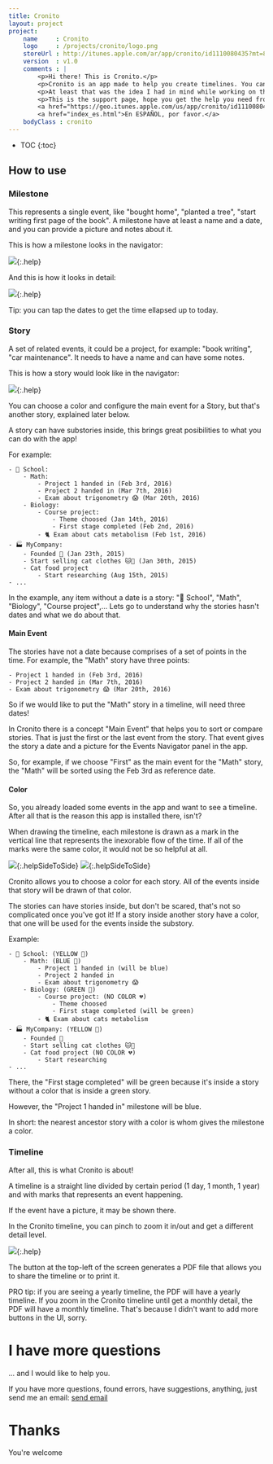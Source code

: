 ```yaml
---
title: Cronito
layout: project
project:
    name     : Cronito
    logo     : /projects/cronito/logo.png
    storeUrl : http://itunes.apple.com/ar/app/cronito/id1110080435?mt=8
    version  : v1.0
    comments : |
        <p>Hi there! This is Cronito.</p>
        <p>Cronito is an app made to help you create timelines. You can get a timeline for your school project, for your childs growth, for your car maintenance, for anything you want.</p>
        <p>At least that was the idea I had in mind while working on the app!</p>
        <p>This is the support page, hope you get the help you need from there.</p>
        <a href="https://geo.itunes.apple.com/us/app/cronito/id1110080435?mt=8" style="display:inline-block;overflow:hidden;background:url(https://linkmaker.itunes.apple.com/images/badges/en-us/badge_appstore-lrg.svg) no-repeat;width:165px;height:40px;"></a>
        <a href="index_es.html">En ESPAÑOL, por favor.</a>
    bodyClass : cronito
---
```


* TOC
{:toc}


## How to use


### Milestone
This represents a single event, like "bought home", "planted a tree", "start writing first page of the book". A milestone have at least a name and a date, and you can provide a picture and notes about it.

This is how a milestone looks in the navigator:

![](milestoneSample2.jpg){:.help}

And this is how it looks in detail:

![](milestoneSample.jpg){:.help}

Tip: you can tap the dates to get the time ellapsed up to today.

### Story
A set of related events, it could be a project, for example: "book writing", "car maintenance". It needs to have a name and can have some notes.

This is how a story would look like in the navigator:

![](storySample.jpg){:.help}

You can choose a color and configure the main event for a Story, but that's another story, explained later below.

A story can have substories inside, this brings great posibilities to what you can do with the app!

For example:

    - 🏫 School:
        - Math:
            - Project 1 handed in (Feb 3rd, 2016)
            - Project 2 handed in (Mar 7th, 2016)
            - Exam about trigonometry 😱 (Mar 20th, 2016)
        - Biology:
            - Course project:
                - Theme choosed (Jan 14th, 2016)
                - First stage completed (Feb 2nd, 2016)
            - 🐈 Exam about cats metabolism (Feb 1st, 2016)
    - 🏭 MyCompany:
        - Founded 🎉 (Jan 23th, 2015)
        - Start selling cat clothes 🐱👚 (Jan 30th, 2015)
        - Cat food project
            - Start researching (Aug 15th, 2015)
    - ...

In the example, any item without a date is a story: "🏫 School", "Math", "Biology", "Course project",... Lets go to understand why the stories hasn't dates and what we do about that.

#### Main Event

The stories have not a date because comprises of a set of points in the time. For example, the "Math" story have three points:

    - Project 1 handed in (Feb 3rd, 2016)
    - Project 2 handed in (Mar 7th, 2016)
    - Exam about trigonometry 😱 (Mar 20th, 2016)

So if we would like to put the "Math" story in a timeline, will need three dates!

In Cronito there is a concept "Main Event" that helps you to sort or compare stories. That is just the first or the last event from the story. That event gives the story a date and a picture for the Events Navigator panel in the app.

So, for example, if we choose "First" as the main event for the "Math" story, the "Math" will be sorted using the Feb 3rd as reference date.


#### Color

So, you already loaded some events in the app and want to see a timeline. After all that is the reason this app is installed there, isn't?

When drawing the timeline, each milestone is drawn as a mark in the vertical line that represents the inexorable flow of the time. If all of the marks were the same color, it would not be so helpful at all.

![](colorGallery.jpg){:.helpSideToSide}
![](colorTimeline.jpg){:.helpSideToSide}

Cronito allows you to choose a color for each story. All of the events inside that story will be drawn of that color.

The stories can have stories inside, but don't be scared, that's not so complicated once you've got it! If a story inside another story have a color, that one will be used for the events inside the substory.

Example:

    - 🏫 School: (YELLOW 💛)
        - Math: (BLUE 💙)
            - Project 1 handed in (will be blue)
            - Project 2 handed in
            - Exam about trigonometry 😱
        - Biology: (GREEN 💚)
            - Course project: (NO COLOR 💔)
                - Theme choosed
                - First stage completed (will be green)
            - 🐈 Exam about cats metabolism
    - 🏭 MyCompany: (YELLOW 💛)
        - Founded 🎉
        - Start selling cat clothes 🐱👚
        - Cat food project (NO COLOR 💔)
            - Start researching
    - ...

There, the "First stage completed" will be green because it's inside a story without a color that is inside a green story.

However, the "Project 1 handed in" milestone will be blue.

In short: the nearest ancestor story with a color is whom gives the milestone a color.


### Timeline

After all, this is what Cronito is about!

A timeline is a straight line divided by certain period (1 day, 1 month, 1 year) and with marks that represents an event happening.

If the event have a picture, it may be shown there.

In the Cronito timeline, you can pinch to zoom it in/out and get a different detail level.

![](timeline.gif){:.help}

The button at the top-left of the screen generates a PDF file that allows you to share the timeline or to print it.

PRO tip: if you are seeing a yearly timeline, the PDF will have a yearly timeline. If you zoom in the Cronito timeline until get a monthly detail, the PDF will have a monthly timeline. That's because I didn't want to add more buttons in the UI, sorry.


# I have more questions

... and I would like to help you.

If you have more questions, found errors, have suggestions, anything, just send me an email: [send email](mailto:{{author.email}})


# Thanks

You're welcome
